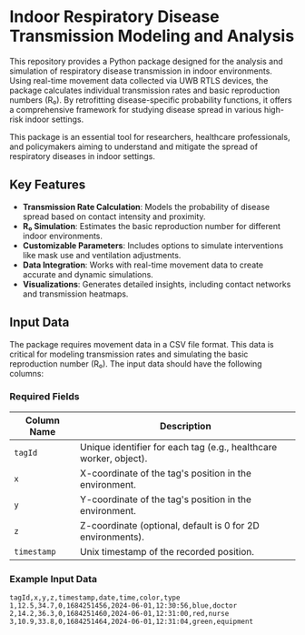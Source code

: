 # Indoor Respiratory Disease Transmission Modeling and Analysis

This repository provides a Python package designed for the analysis and simulation of respiratory disease transmission in indoor environments. Using real-time movement data collected via UWB RTLS devices, the package calculates individual transmission rates and basic reproduction numbers (R₀). By retrofitting disease-specific probability functions, it offers a comprehensive framework for studying disease spread in various high-risk indoor settings. 

This package is an essential tool for researchers, healthcare professionals, and policymakers aiming to understand and mitigate the spread of respiratory diseases in indoor settings.

## Key Features

- **Transmission Rate Calculation**: Models the probability of disease spread based on contact intensity and proximity.
- **R₀ Simulation**: Estimates the basic reproduction number for different indoor environments.
- **Customizable Parameters**: Includes options to simulate interventions like mask use and ventilation adjustments.
- **Data Integration**: Works with real-time movement data to create accurate and dynamic simulations.
- **Visualizations**: Generates detailed insights, including contact networks and transmission heatmaps.

## Input Data

The package requires movement data in a CSV file format. This data is critical for modeling transmission rates and simulating the basic reproduction number (R₀). The input data should have the following columns:

### Required Fields
| Column Name     | Description                                                                 |
|------------------|-----------------------------------------------------------------------------|
| `tagId`          | Unique identifier for each tag (e.g., healthcare worker, object).          |
| `x`              | X-coordinate of the tag's position in the environment.                    |
| `y`              | Y-coordinate of the tag's position in the environment.                    |
| `z`              | Z-coordinate (optional, default is 0 for 2D environments).                |
| `timestamp`      | Unix timestamp of the recorded position.                                  |


### Example Input Data
```csv
tagId,x,y,z,timestamp,date,time,color,type
1,12.5,34.7,0,1684251456,2024-06-01,12:30:56,blue,doctor
2,14.2,36.3,0,1684251460,2024-06-01,12:31:00,red,nurse
3,10.9,33.8,0,1684251464,2024-06-01,12:31:04,green,equipment
